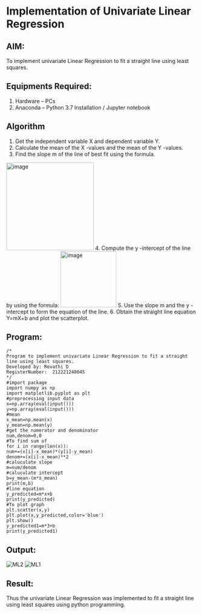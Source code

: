 # Implementation of Univariate Linear Regression
## AIM:
To implement univariate Linear Regression to fit a straight line using least squares.

## Equipments Required:
1. Hardware – PCs
2. Anaconda – Python 3.7 Installation / Jupyter notebook

## Algorithm
1. Get the independent variable X and dependent variable Y.
2. Calculate the mean of the X -values and the mean of the Y -values.
3. Find the slope m of the line of best fit using the formula. 
<img width="231" alt="image" src="https://user-images.githubusercontent.com/93026020/192078527-b3b5ee3e-992f-46c4-865b-3b7ce4ac54ad.png">
4. Compute the y -intercept of the line by using the formula:
<img width="148" alt="image" src="https://user-images.githubusercontent.com/93026020/192078545-79d70b90-7e9d-4b85-9f8b-9d7548a4c5a4.png">
5. Use the slope m and the y -intercept to form the equation of the line.
6. Obtain the straight line equation Y=mX+b and plot the scatterplot.

## Program:
```
/*
Program to implement univariate Linear Regression to fit a straight line using least squares.
Developed by: Revathi D
RegisterNumber:  212221240045
*/
#import package
import numpy as np
import matplotlib.pyplot as plt
#preprocessing input data
x=np.array(eval(input()))
y=np.array(eval(input()))
#mean
x_mean=np.mean(x)
y_mean=np.mean(y)
#get the numerator and denominator
num,denom=0,0
#To find sum of
for i in range(len(x)):
num+=(x[i]-x_mean)*(y[i]-y_mean)
denom+=(x[i]-x_mean)**2
#caluculate slope
m=num/denom
#caluculate intercept
b=y_mean-(m*x_mean)
print(m,b)
#line equation
y_predicted=m*x+b
print(y_predicted)
#To plot graph
plt.scatter(x,y)
plt.plot(x,y_predicted,color='blue')
plt.show()
y_predicted1=m*3+b
print(y_predicted1)

```
## Output:
![ML2](https://user-images.githubusercontent.com/129285967/228526119-8b364e7a-50e4-4675-80f7-6aba6f43ae94.png)
![ML1](https://user-images.githubusercontent.com/129285967/228526325-e365ad1c-f8bf-4552-a554-1f70f10f7cbf.png)



## Result:
Thus the univariate Linear Regression was implemented to fit a straight line using least squares using python programming.
